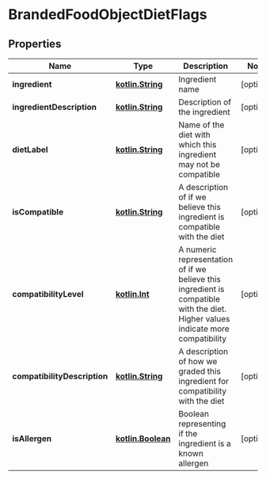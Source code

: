 # BrandedFoodObjectDietFlags

## Properties
Name | Type | Description | Notes
------------ | ------------- | ------------- | -------------
**ingredient** | [**kotlin.String**](.md) | Ingredient name |  [optional]
**ingredientDescription** | [**kotlin.String**](.md) | Description of the ingredient |  [optional]
**dietLabel** | [**kotlin.String**](.md) | Name of the diet with which this ingredient may not be compatible |  [optional]
**isCompatible** | [**kotlin.String**](.md) | A description of if we believe this ingredient is compatible with the diet |  [optional]
**compatibilityLevel** | [**kotlin.Int**](.md) | A numeric representation of if we believe this ingredient is compatible with the diet. Higher values indicate more compatibility |  [optional]
**compatibilityDescription** | [**kotlin.String**](.md) | A description of how we graded this ingredient for compatibility with the diet |  [optional]
**isAllergen** | [**kotlin.Boolean**](.md) | Boolean representing if the ingredient is a known allergen |  [optional]
